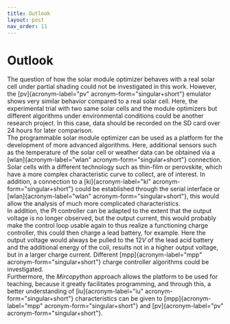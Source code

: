 ```yaml
---
title: Outlook
layout: post
nav_order: 11
---
```


# Outlook

The question of how the solar module optimizer behaves with a real solar
cell under partial shading could not be investigated in this work.
However, the [pv]{acronym-label="pv" acronym-form="singular+short"}
emulator shows very similar behavior compared to a real solar cell.
Here, the experimental trial with two same solar cells and the module
optimizers but different algorithms under environmental conditions could
be another research project. In this case, data should be recorded on
the SD card over 24 hours for later comparison.\
The programmable solar module optimizer can be used as a platform for
the development of more advanced algorithms. Here, additional sensors
such as the temperature of the solar cell or weather data can be
obtained via a [wlan]{acronym-label="wlan"
acronym-form="singular+short"} connection. Solar cells with a different
technology such as thin-film or perovskite, which have a more complex
characteristic curve to collect, are of interest. In addition, a
connection to a [ki]{acronym-label="ki" acronym-form="singular+short"}
could be established through the serial interface or
[wlan]{acronym-label="wlan" acronym-form="singular+short"}, this would
allow the analysis of much more complicated characteristics.\
In addition, the PI controller can be adapted to the extent that the
output voltage is no longer observed, but the output current, this would
probably make the control loop usable again to thus realize a
functioning charge controller, this could then charge a lead battery,
for example. Here the output voltage would always be pulled to the $12V$
of the lead acid battery and the additional energy of the coil, results
not in a higher output voltage, but in a larger charge current.
Different [mpp]{acronym-label="mpp" acronym-form="singular+short"}
charge controller algorithms could be investigated.\
Furthermore, the *Mircopython* approach allows the platform to be used
for teaching, because it greatly facilitates programming, and through
this, a better understanding of [iu]{acronym-label="iu"
acronym-form="singular+short"} characteristics can be given to
[mpp]{acronym-label="mpp" acronym-form="singular+short"} and
[pv]{acronym-label="pv" acronym-form="singular+short"}. 
